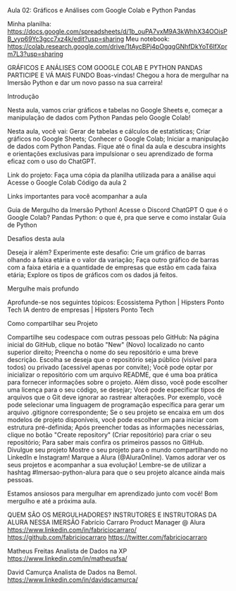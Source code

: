 Aula 02: Gráficos e Análises com Google Colab e Python Pandas

Minha planilha: https://docs.google.com/spreadsheets/d/1b_ouPA7vxM9A3kWhhX34OOisPB_vyp69Yc3gcc7xz4k/edit?usp=sharing
Meu notebook: https://colab.research.google.com/drive/1tAycBPj4pOgqgGNhfDkYoT6IfXprm7L3?usp=sharing

GRÁFICOS E ANÁLISES COM GOOGLE COLAB E PYTHON PANDAS
PARTICIPE E VÁ MAIS FUNDO
Boas-vindas! Chegou a hora de mergulhar na Imersão Python e dar um novo passo na sua carreira!

Introdução

Nesta aula, vamos criar gráficos e tabelas no Google Sheets e, começar a manipulação de dados com Python Pandas pelo Google Colab!

Nesta aula, você vai:
Gerar de tabelas e cálculos de estatísticas;
Criar gráficos no Google Sheets;
Conhecer o Google Colab;
Iniciar a manipulação de dados com Python Pandas.
Fique até o final da aula e descubra insights e orientações exclusivas para impulsionar o seu aprendizado de forma eficaz com o uso do ChatGPT.

Link do projeto:
Faça uma cópia da planilha utilizada para a análise aqui
Acesse o Google Colab
Código da aula 2

Links importantes para você acompanhar a aula

Guia de Mergulho da Imersão Python!
Acesse o Discord
ChatGPT
O que é o Google Colab?
Pandas Python: o que é, pra que serve e como instalar
Guia de Python

Desafios desta aula

Deseja ir além? Experimente este desafio:
Crie um gráfico de barras olhando a faixa etária e o valor da variação;
Faça outro gráfico de barras com a faixa etária e a quantidade de empresas que estão em cada faixa etária;
Explore os tipos de gráficos com os dados já feitos.

Mergulhe mais profundo

Aprofunde-se nos seguintes tópicos:
Ecossistema Python | Hipsters Ponto Tech
IA dentro de empresas | Hipsters Ponto Tech

Como compartilhar seu Projeto

Compartilhe seu codespace com outras pessoas pelo GitHub:
Na página inicial do GitHub, clique no botão "New" (Novo) localizado no canto superior direito;
Preencha o nome do seu repositório e uma breve descrição. Escolha se deseja que o repositório seja público (visível para todos) ou privado (acessível apenas por convite);
Você pode optar por inicializar o repositório com um arquivo README, que é uma boa prática para fornecer informações sobre o projeto. Além disso, você pode escolher uma licença para o seu código, se desejar;
Você pode especificar tipos de arquivos que o Git deve ignorar ao rastrear alterações. Por exemplo, você pode selecionar uma linguagem de programação específica para gerar um arquivo .gitignore correspondente;
Se o seu projeto se encaixa em um dos modelos de projeto disponíveis, você pode escolher um para iniciar com estrutura pré-definida;
Após preencher todas as informações necessárias, clique no botão "Create repository" (Criar repositório) para criar o seu repositório;
Para saber mais confira os primeiros passos no GitHub.
Divulgue seu projeto
Mostre o seu projeto para o mundo compartilhando no LinkedIn e Instagram! Marque a Alura (@AluraOnline). Vamos adorar ver os seus projetos e acompanhar a sua evolução! Lembre-se de utilizar a hashtag #Imersao-python-alura para que o seu projeto alcance ainda mais pessoas.

Estamos ansiosos para mergulhar em aprendizado junto com você! Bom mergulho e até a próxima aula.

QUEM SÃO OS MERGULHADORES?
INSTRUTORES E INSTRUTORAS DA ALURA NESSA IMERSÃO
Fabrício Carraro
Product Manager @ Alura
https://www.linkedin.com/in/fabriciocarraro/
https://github.com/fabriciocarraro
https://twitter.com/fabriciocarraro

Matheus Freitas
Analista de Dados na XP
https://www.linkedin.com/in/matheusfsa/

David Camurça
Analista de Dados na Bemol.
https://www.linkedin.com/in/davidscamurca/
